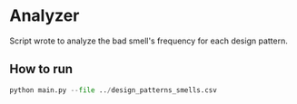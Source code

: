 # Analyzer
Script wrote to analyze the bad smell's  frequency for each design pattern.

## How to run 

```py
python main.py --file ../design_patterns_smells.csv
```